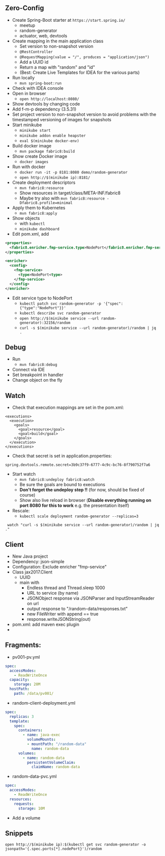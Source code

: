 ## Zero-Config

* Create Spring-Boot starter at `https://start.spring.io/`
  * meetup
  * random-generator
  * actuator, web, devtools
* Create mapping in the main application class
  * Set version to non-snapshot version
  * `@RestController`
  * `@RequestMapping(value = "/", produces = "application/json")`
  * Add a UUID id
  * Return a map with "random" and "id"
  * (Best: Create Live Templates for IDEA for the various parts)
* Run locally
  * `mvn spring-boot:run`
* Check with IDEA console
* Open in browser
  * `open http://localhost:8080/`
* Show devtools by changing code
* Add f-m-p dependency (3.5.31)
* Set project version to non-snapshot version to avoid problems with the timestamped versioning of images for snapshots
* Start minikube
  * `minikube start`
  * `minikube addon enable heapster`
  * `eval $(minikube docker-env)`
* Build docker image
  * `mvn package fabric8:build`
* Show create Docker image
  * `docker images`
* Run with docker
  * `docker run -it -p 8181:8080 demo/random-generator`
  * `open http://$(minikube ip):8181/`
* Create deployment descriptors
  * `mvn fabric8:resource`
  * Show resources in target/class/META-INF/fabric8
  * Maybe try also with `mvn fabric8:resource -Dfabric8.profile=minimal`
* Apply them to Kubernetes
  * `mvn fabric8:apply`
* Show objects
  * with `kubectl`
  * `minikube dashboard`
* Edit pom.xml, add

```xml
<properties>
  <fabric8.enricher.fmp-service.type>NodePort</fabric8.enricher.fmp-service.type>
</properties>

<enricher>
  <config>
    <fmp-service>
      <type>NodePort<type>
    </fmp-service>
  </config>
</enricher>
```

* Edit service type to NodePort
  * `kubectl patch svc random-generator -p '{"spec":{"type":"NodePort"}}'`
  * `kubectl describe svc random-generator`
  * `open http://$(minikube service --url random-generator):32156/random`
  * `curl -s $(minikube service --url random-generator)/random | jq .`

## Debug

* Run
  - `mvn fabric8:debug`
* Connect via IDE
* Set breakpoint in handler
* Change object on the fly

## Watch

* Check that execution mappings are set in the pom.xml:

```
<executions>
  <execution>
    <goals>
      <goal>resource</goal>
      <goal>build</goal>
    </goals>
  </execution>
</executions>
```

* Check that secret is set in application.properties:

```
spring.devtools.remote.secret=3b9c37f9-6777-4c9c-bc76-8f790752f7a6
```

* Start watch
  - `mvn fabric8:undeploy fabric8:watch`
  - Be sure the goals are bound to executions
  - **Don't forget the undeploy step !!** (for now, should be fixed of course)
  - Show also live reload in browser (**Disable everything running on port 8080 for this to work** e.g. the presentation itself)
* Rescale:
  - `kubectl scale deployment random-generator --replicas=3`

```
 watch "curl -s $(minikube service --url random-generator)/random | jq ."
```


## Client

* New Java project
* Dependency: json-simple
* Configuration: Exclude enricher "fmp-service"
* Class jax2017.Client
  - UUID
  - main with
    * Endless thread and Thread.sleep 1000
    * URL to service (by name)
    * JSONObject response via JSONParser and InputStreamReader on url
    * output response to "/random-data/responses.txt"
    * new FileWriter with append == true
    * response.writeJSONString(out)
* pom.xml: add maven exec plugin
*
## Fragments:

* pv001-pv.yml

```yaml
spec:
  accessModes:
    - ReadWriteOnce
  capacity:
    storage: 20M
  hostPath:
    path: /data/pv001/
```

* random-client-deployment.yml

```yaml
spec:
  replicas: 3
  template:
    spec:
      containers:
        - name: java-exec
          volumeMounts:
          - mountPath: "/random-data"
            name: random-data
      volumes:
        - name: random-data
          persistentVolumeClaim:
            claimName: random-data
```

* random-data-pvc.yml

```yaml
spec:
  accessModes:
    - ReadWriteOnce
  resources:
    requests:
      storage: 10M
```


* Add a volume


## Snippets

```
open http://$(minikube ip):$(kubectl get svc random-generator -o jsonpath='{.spec.ports[*].nodePort}')/random
```

